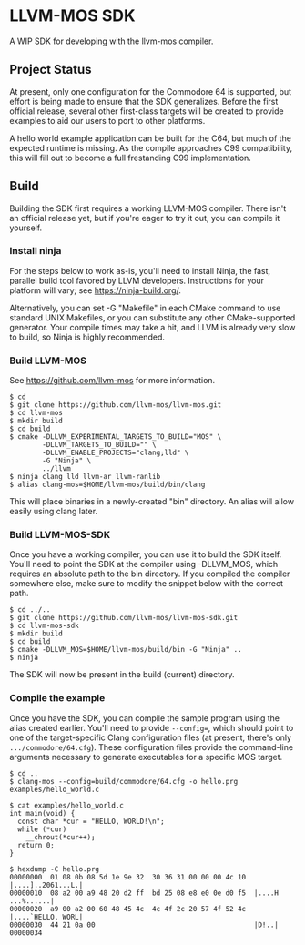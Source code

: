 # LLVM-MOS SDK
A WIP SDK for developing with the llvm-mos compiler.
## Project Status

At present, only one configuration for the Commodore 64 is supported, but
effort is being made to ensure that the SDK generalizes. Before the first
official release, several other first-class targets will be created to
provide examples to aid our users to port to other platforms.

A hello world example application can be built for the C64, but much of the
expected runtime is missing. As the compile approaches C99 compatibility,
this will fill out to become a full frestanding C99 implementation.

## Build

Building the SDK first requires a working LLVM-MOS compiler. There isn't an
official release yet, but if you're eager to try it out, you can compile it yourself.

### Install ninja

For the steps below to work as-is, you'll need to install Ninja, the fast,
parallel build tool favored by LLVM developers. Instructions for your
platform will vary; see https://ninja-build.org/.

Alternatively, you can set -G "Makefile" in each CMake command to use
standard UNIX Makefiles, or you can substitute any other CMake-supported
generator. Your compile times may take a hit, and LLVM is already very slow
to build, so Ninja is highly recommended.

### Build LLVM-MOS

See https://github.com/llvm-mos for more information.

```console
$ cd
$ git clone https://github.com/llvm-mos/llvm-mos.git
$ cd llvm-mos
$ mkdir build
$ cd build
$ cmake -DLLVM_EXPERIMENTAL_TARGETS_TO_BUILD="MOS" \
        -DLLVM_TARGETS_TO_BUILD="" \
        -DLLVM_ENABLE_PROJECTS="clang;lld" \
        -G "Ninja" \
        ../llvm
$ ninja clang lld llvm-ar llvm-ranlib
$ alias clang-mos=$HOME/llvm-mos/build/bin/clang
```

This will place binaries in a newly-created "bin" directory. An alias will
allow easily using clang later.

### Build LLVM-MOS-SDK

Once you have a working compiler, you can use it to build the SDK itself.
You'll need to point the SDK at the compiler using -DLLVM_MOS, which requires
an absolute path to the bin directory. If you compiled the compiler somewhere else, make sure to modify the snippet below with the correct path.

```console
$ cd ../..
$ git clone https://github.com/llvm-mos/llvm-mos-sdk.git
$ cd llvm-mos-sdk
$ mkdir build
$ cd build
$ cmake -DLLVM_MOS=$HOME/llvm-mos/build/bin -G "Ninja" ..
$ ninja
```

The SDK will now be present in the build (current) directory.

### Compile the example

Once you have the SDK, you can compile the sample program using the alias
created earlier. You'll need to provide `--config=`, which should point to
one of the target-specific Clang configuration files (at present, there's
only `.../commodore/64.cfg`). These configuration files provide the
command-line arguments necessary to generate executables for a specific MOS
target.

```console
$ cd ..
$ clang-mos --config=build/commodore/64.cfg -o hello.prg examples/hello_world.c

$ cat examples/hello_world.c
int main(void) {
  const char *cur = "HELLO, WORLD!\n";
  while (*cur)
    __chrout(*cur++);
  return 0;
}

$ hexdump -C hello.prg
00000000  01 08 0b 08 5d 1e 9e 32  30 36 31 00 00 00 4c 10  |....]..2061...L.|
00000010  08 a2 00 a9 48 20 d2 ff  bd 25 08 e8 e0 0e d0 f5  |....H ...%......|
00000020  a9 00 a2 00 60 48 45 4c  4c 4f 2c 20 57 4f 52 4c  |....`HELLO, WORL|
00000030  44 21 0a 00                                       |D!..|
00000034
```
